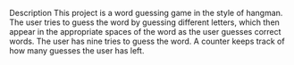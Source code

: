 Description
This project is a word guessing game in the style of hangman. The user tries to guess the word by guessing different letters, which then appear in the appropriate 
spaces of the word as the user guesses correct words. The user has nine tries to guess the word. A counter keeps track of how many guesses the user has left. 
